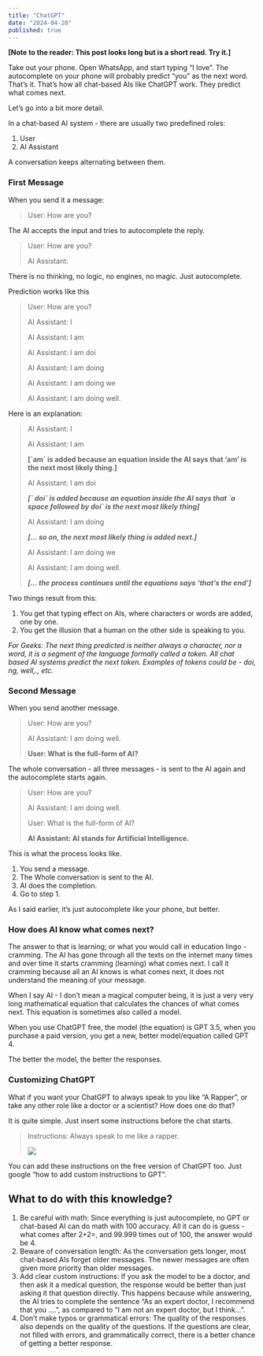 ```yaml
---
title: "ChatGPT"
date: "2024-04-20"
published: true
---
```


**\[Note to the reader: This post looks long but is a short read. Try it.\]**

Take out your phone. Open WhatsApp, and start typing “I love”. The autocomplete on your phone will probably predict “you” as the next word. That’s it. That’s how all chat-based AIs like ChatGPT work. They predict what comes next.

Let’s go into a bit more detail.

In a chat-based AI system - there are usually two predefined roles:

1.  User
2.  AI Assistant

A conversation keeps alternating between them.

### First Message

When you send it a message:

> User: How are you?

The AI accepts the input and tries to autocomplete the reply.

> User: How are you?
>
> AI Assistant: <autocompletes here>

There is no thinking, no logic, no engines, no magic. Just autocomplete.

Prediction works like this

> User: How are you?
>
> AI Assistant: I
>
> AI Assistant: I am
>
> AI Assistant: I am doi
>
> AI Assistant: I am doing
>
> AI Assistant: I am doing we
>
> AI Assistant: I am doing well.

Here is an explanation:

> AI Assistant: I
>
> AI Assistant: I am
>
> **\[\`am\` is added because an equation inside the AI says that ‘am’ is the next most likely thing.\]**
>
> AI Assistant: I am doi
>
> _**\[\` doi\` is added because an equation inside the AI says that \`a space followed by doi\` is the next most likely thing\]**_
>
> AI Assistant: I am doing
>
> _**\[… so on, the next most likely thing is added next.\]**_
>
> AI Assistant: I am doing we
>
> AI Assistant: I am doing well.
>
> _**\[… the process continues until the equations says ‘that’s the end’\]**_

Two things result from this:

1.  You get that typing effect on AIs, where characters or words are added, one by one.
2.  You get the illusion that a human on the other side is speaking to you.

_For Geeks: The next thing predicted is neither always a character, nor a word, it is a segment of the language formally called a token. All chat based AI systems predict the next token. Examples of tokens could be - doi, ng, well,., etc._

### Second Message

When you send another message.

> User: How are you?
>
> AI Assistant: I am doing well.
>
> **User: What is the full-form of AI?**

The whole conversation - all three messages - is sent to the AI again and the autocomplete starts again.

> User: How are you?
>
> AI Assistant: I am doing well.
>
> User: What is the full-form of AI?
>
> **AI Assistant: AI stands for Artificial Intelligence.**

This is what the process looks like.

1.  You send a message.
2.  The Whole conversation is sent to the AI.
3.  AI does the completion.
4.  Go to step 1.

As I said earlier, it’s just autocomplete like your phone, but better.

### How does AI know what comes next?

The answer to that is learning; or what you would call in education lingo - cramming. The AI has gone through all the texts on the internet many times and over time it starts cramming (learning) what comes next. I call it cramming because all an AI knows is what comes next, it does not understand the meaning of your message.

When I say AI - I don’t mean a magical computer being, it is just a very very long mathematical equation that calculates the chances of what comes next. This equation is sometimes also called a model.

When you use ChatGPT free, the model (the equation) is GPT 3.5, when you purchase a paid version, you get a new, better model/equation called GPT 4.

The better the model, the better the responses.

### Customizing ChatGPT

What if you want your ChatGPT to always speak to you like “A Rapper”, or take any other role like a doctor or a scientist? How does one do that?

It is quite simple. Just insert some instructions before the chat starts.

> Instructions: Always speak to me like a rapper.
>
> ![](https://substackcdn.com/image/fetch/f_auto,q_auto:good,fl_progressive:steep/https%3A%2F%2Fsubstack-post-media.s3.amazonaws.com%2Fpublic%2Fimages%2F4e0722ca-b815-401e-8e6f-74b9b6ec09c5_498x710.png)

You can add these instructions on the free version of ChatGPT too. Just google “how to add custom instructions to GPT”.

## What to do with this knowledge?

1.  Be careful with math: Since everything is just autocomplete, no GPT or chat-based AI can do math with 100 accuracy. All it can do is guess - what comes after 2+2=, and 99.999 times out of 100, the answer would be 4.
2.  Beware of conversation length: As the conversation gets longer, most chat-based AIs forget older messages. The newer messages are often given more priority than older messages.
3.  Add clear custom instructions: If you ask the model to be a doctor, and then ask it a medical question, the response would be better than just asking it that question directly. This happens because while answering, the AI tries to complete the sentence “As an expert doctor, I recommend that you ….”, as compared to “I am not an expert doctor, but I think…”.
4.  Don’t make typos or grammatical errors: The quality of the responses also depends on the quality of the questions. If the questions are clear, not filled with errors, and grammatically correct, there is a better chance of getting a better response.
